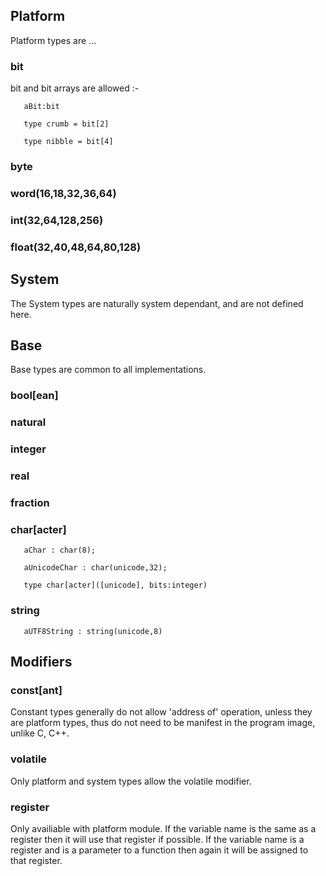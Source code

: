 Platform
--------

Platform types are ...

### bit

bit and bit arrays are allowed :-

`   aBit:bit`

`   type crumb = bit[2]`

`   type nibble = bit[4]`

### byte

### word(16,18,32,36,64)

### int(32,64,128,256)

### float(32,40,48,64,80,128)

System
------

The System types are naturally system dependant, and are not defined
here.

Base
----

Base types are common to all implementations.

### bool[ean]

### natural

### integer

### real

### fraction

### char[acter]

`   aChar : char(8);`

`   aUnicodeChar : char(unicode,32);`

`   type char[acter]([unicode], bits:integer)`

### string

`   aUTF8String : string(unicode,8)`

Modifiers
---------

### const[ant]

Constant types generally do not allow 'address of' operation, unless
they are platform types, thus do not need to be manifest in the program
image, unlike C, C++.

### volatile

Only platform and system types allow the volatile modifier.

### register

Only availiable with platform module. If the variable name is the same
as a register then it will use that register if possible. If the
variable name is a register and is a parameter to a function then again
it will be assigned to that register.
